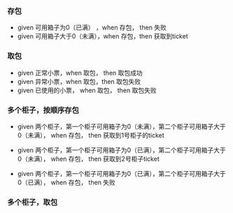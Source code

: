 ### 存包
- given 可用箱子为0（已满） ，when 存包， then 失败
- given 可用箱子大于0（未满），when 存包，then 获取到ticket

### 取包
- given 正常小票，when 取包， then 取包成功
- given 异常小票，when 取包，then 取包失败
- given 已使用的小票， when 取包， then 取包失败

### 多个柜子，按顺序存包
- given 两个柜子，第一个柜子可用箱子为0（未满），第二个柜子可用箱子大于0（未满），
  when 存包， then 获取到1号柜子的ticket
  
- given 两个柜子，第一个柜子可用箱子为0（已满），第二个柜子可用箱子大于0（未满），
  when 存包， then 获取到2号柜子ticket
  
- given 两个柜子，第一个柜子可用箱子为0（已满），第二个柜子可用箱子大于0（已满），
  when 存包， then 失败

### 多个柜子，取包 


